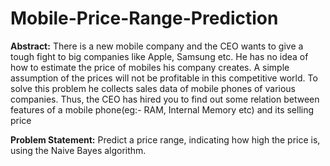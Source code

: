 # Mobile-Price-Range-Prediction
**Abstract:**
There is a new mobile company and the CEO wants to give a tough fight to big
companies like Apple, Samsung etc. He has no idea of how to estimate the price of
mobiles his company creates. A simple assumption of the prices will not be profitable in
this competitive world. To solve this problem he collects sales data of mobile phones of
various companies. Thus, the CEO has hired you to find out some relation between
features of a mobile phone(eg:- RAM, Internal Memory etc) and its selling price


**Problem Statement:**
Predict a price range, indicating how high the price is, using the Naive Bayes algorithm. 
